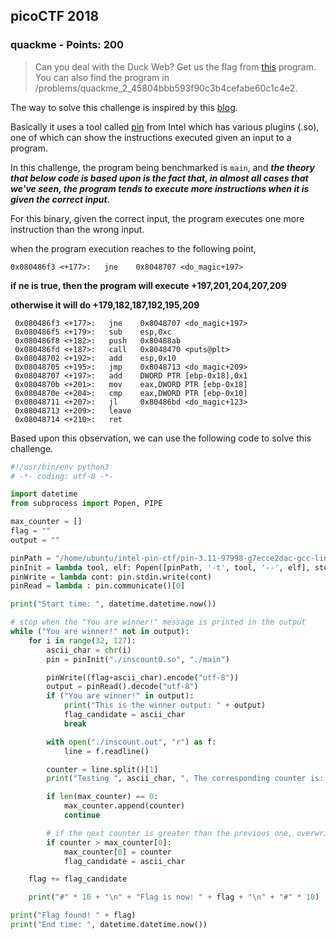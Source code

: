 ## picoCTF 2018
### quackme - Points: 200

>Can you deal with the Duck Web? Get us the flag from [this](https://2018shell.picoctf.com/static/197682216dbdd2c67ae043dc531d4cfc/main) program. You can also find the program in /problems/quackme_2_45804bbb593f90c3b4cefabe60c1c4e2.

The way to solve this challenge is inspired by this [blog](https://ctf-wiki.github.io/ctf-tools/binary_core_tools/instrumentation/intel_pin/).

Basically it uses a tool called [pin](https://software.intel.com/en-us/articles/pin-a-dynamic-binary-instrumentation-tool) from Intel which has various plugins (.so), one of which can show the instructions executed given an input to a program.

In this challenge, the program being benchmarked is `main`, and **_the theory that below code is based upon is the fact that, in almost all cases that we've seen, the program tends to execute more instructions when it is given the correct input._**

For this binary, given the correct input, the program executes one more instruction than the wrong input.

when the program execution reaches to the following point,

`0x080486f3 <+177>:   jne    0x8048707 <do_magic+197>`

**if ne is true, then the program will execute +197,201,204,207,209**

**otherwise it will do +179,182,187,192,195,209**

```assembly
 0x080486f3 <+177>:   jne    0x8048707 <do_magic+197>
 0x080486f5 <+179>:   sub    esp,0xc
 0x080486f8 <+182>:   push   0x80488ab
 0x080486fd <+187>:   call   0x8048470 <puts@plt>
 0x08048702 <+192>:   add    esp,0x10
 0x08048705 <+195>:   jmp    0x8048713 <do_magic+209>
 0x08048707 <+197>:   add    DWORD PTR [ebp-0x18],0x1
 0x0804870b <+201>:   mov    eax,DWORD PTR [ebp-0x18]
 0x0804870e <+204>:   cmp    eax,DWORD PTR [ebp-0x10]
 0x08048711 <+207>:   jl     0x80486bd <do_magic+123>
 0x08048713 <+209>:   leave
 0x08048714 <+210>:   ret
```

Based upon this observation, we can use the following code to solve this challenge.

```python
#!/usr/bin/env python3
# -*- coding: utf-8 -*-

import datetime
from subprocess import Popen, PIPE

max_counter = []
flag = ""
output = ""

pinPath = "/home/ubuntu/intel-pin-ctf/pin-3.11-97998-g7ecce2dac-gcc-linux/pin"
pinInit = lambda tool, elf: Popen([pinPath, '-t', tool, '--', elf], stdin = PIPE, stdout = PIPE)
pinWrite = lambda cont: pin.stdin.write(cont)
pinRead = lambda : pin.communicate()[0]

print("Start time: ", datetime.datetime.now())

# stop when the "You are winner!" message is printed in the output
while ("You are winner!" not in output):
    for i in range(32, 127):
        ascii_char = chr(i)
        pin = pinInit("./inscount0.so", "./main")

        pinWrite((flag+ascii_char).encode("utf-8"))
        output = pinRead().decode("utf-8")
        if ("You are winner!" in output):
            print("This is the winner output: " + output)
            flag_candidate = ascii_char
            break

        with open("./inscount.out", "r") as f:
            line = f.readline()

        counter = line.split()[1]
        print("Testing ", ascii_char, ", The corresponding counter is: ", counter)

        if len(max_counter) == 0:
            max_counter.append(counter)
            continue

        # if the next counter is greater than the previous one, overwrite the previous counter
        if counter > max_counter[0]:
            max_counter[0] = counter
            flag_candidate = ascii_char

    flag += flag_candidate

    print("#" * 10 + "\n" + "Flag is now: " + flag + "\n" + "#" * 10)

print("Flag found! " + flag)
print("End time: ", datetime.datetime.now())
```
